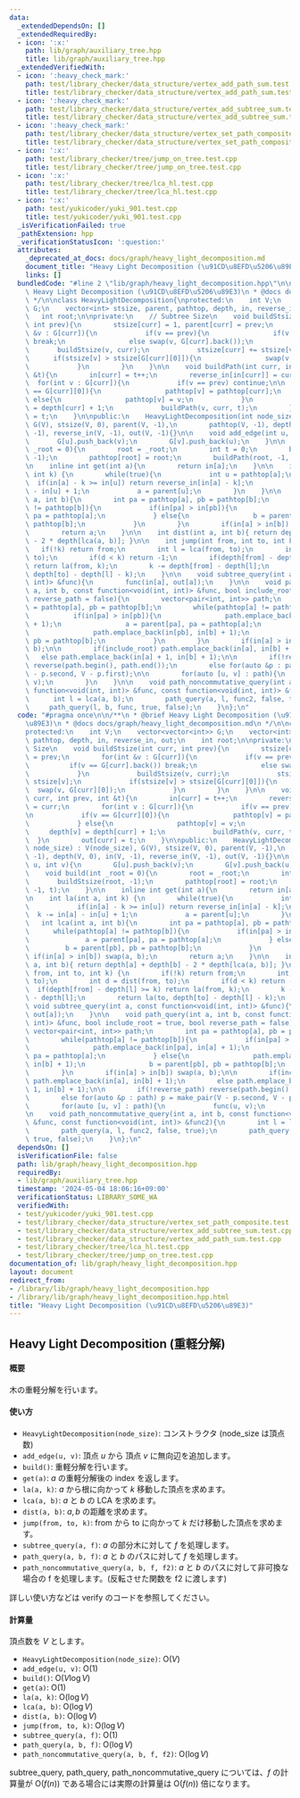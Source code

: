 ```yaml
---
data:
  _extendedDependsOn: []
  _extendedRequiredBy:
  - icon: ':x:'
    path: lib/graph/auxiliary_tree.hpp
    title: lib/graph/auxiliary_tree.hpp
  _extendedVerifiedWith:
  - icon: ':heavy_check_mark:'
    path: test/library_checker/data_structure/vertex_add_path_sum.test.cpp
    title: test/library_checker/data_structure/vertex_add_path_sum.test.cpp
  - icon: ':heavy_check_mark:'
    path: test/library_checker/data_structure/vertex_add_subtree_sum.test.cpp
    title: test/library_checker/data_structure/vertex_add_subtree_sum.test.cpp
  - icon: ':heavy_check_mark:'
    path: test/library_checker/data_structure/vertex_set_path_composite.test.cpp
    title: test/library_checker/data_structure/vertex_set_path_composite.test.cpp
  - icon: ':x:'
    path: test/library_checker/tree/jump_on_tree.test.cpp
    title: test/library_checker/tree/jump_on_tree.test.cpp
  - icon: ':x:'
    path: test/library_checker/tree/lca_hl.test.cpp
    title: test/library_checker/tree/lca_hl.test.cpp
  - icon: ':x:'
    path: test/yukicoder/yuki_901.test.cpp
    title: test/yukicoder/yuki_901.test.cpp
  _isVerificationFailed: true
  _pathExtension: hpp
  _verificationStatusIcon: ':question:'
  attributes:
    _deprecated_at_docs: docs/graph/heavy_light_decomposition.md
    document_title: "Heavy Light Decomposition (\u91CD\u8EFD\u5206\u89E3)"
    links: []
  bundledCode: "#line 2 \"lib/graph/heavy_light_decomposition.hpp\"\n\n/**\n * @brief\
    \ Heavy Light Decomposition (\u91CD\u8EFD\u5206\u89E3)\n * @docs docs/graph/heavy_light_decomposition.md\n\
    \ */\n\nclass HeavyLightDecomposition{\nprotected:\n    int V;\n    vector<vector<int>>\
    \ G;\n    vector<int> stsize, parent, pathtop, depth, in, reverse_in, out;\n \
    \   int root;\n\nprivate:\n    // Subtree Size\n    void buildStsize(int curr,\
    \ int prev){\n        stsize[curr] = 1, parent[curr] = prev;\n        for(int\
    \ &v : G[curr]){\n            if(v == prev){\n                if(v == G[curr].back())\
    \ break;\n                else swap(v, G[curr].back());\n            }\n     \
    \       buildStsize(v, curr);\n            stsize[curr] += stsize[v];\n      \
    \      if(stsize[v] > stsize[G[curr][0]]){\n                swap(v, G[curr][0]);\n\
    \            }\n        }\n    }\n\n    void buildPath(int curr, int prev, int\
    \ &t){\n        in[curr] = t++;\n        reverse_in[in[curr]] = curr;\n      \
    \  for(int v : G[curr]){\n            if(v == prev) continue;\n\n            if(v\
    \ == G[curr][0]){\n                pathtop[v] = pathtop[curr];\n            }\
    \ else{\n                pathtop[v] = v;\n            }\n            depth[v]\
    \ = depth[curr] + 1;\n            buildPath(v, curr, t);\n        }\n        out[curr]\
    \ = t;\n    }\n\npublic:\n    HeavyLightDecomposition(int node_size) : V(node_size),\
    \ G(V), stsize(V, 0), parent(V, -1),\n        pathtop(V, -1), depth(V, 0), in(V,\
    \ -1), reverse_in(V, -1), out(V, -1){}\n\n    void add_edge(int u, int v){\n \
    \       G[u].push_back(v);\n        G[v].push_back(u);\n    }\n\n    void build(int\
    \ _root = 0){\n        root = _root;\n        int t = 0;\n        buildStsize(root,\
    \ -1);\n        pathtop[root] = root;\n        buildPath(root, -1, t);\n    }\n\
    \n    inline int get(int a){\n        return in[a];\n    }\n\n    int la(int a,\
    \ int k) {\n        while(true){\n            int u = pathtop[a];\n          \
    \  if(in[a] - k >= in[u]) return reverse_in[in[a] - k];\n            k -= in[a]\
    \ - in[u] + 1;\n            a = parent[u];\n        }\n    }\n\n    int lca(int\
    \ a, int b){\n        int pa = pathtop[a], pb = pathtop[b];\n        while(pathtop[a]\
    \ != pathtop[b]){\n            if(in[pa] > in[pb]){\n                a = parent[pa],\
    \ pa = pathtop[a];\n            } else{\n                b = parent[pb], pb =\
    \ pathtop[b];\n            }\n        }\n        if(in[a] > in[b]) swap(a, b);\n\
    \        return a;\n    }\n\n    int dist(int a, int b){ return depth[a] + depth[b]\
    \ - 2 * depth[lca(a, b)]; }\n\n    int jump(int from, int to, int k) {\n     \
    \   if(!k) return from;\n        int l = lca(from, to);\n        int d = dist(from,\
    \ to);\n        if(d < k) return -1;\n        if(depth[from] - depth[l] >= k)\
    \ return la(from, k);\n        k -= depth[from] - depth[l];\n        return la(to,\
    \ depth[to] - depth[l] - k);\n    }\n\n    void subtree_query(int a, const function<void(int,\
    \ int)> &func){\n        func(in[a], out[a]);\n    }\n\n    void path_query(int\
    \ a, int b, const function<void(int, int)> &func, bool include_root = true, bool\
    \ reverse_path = false){\n        vector<pair<int, int>> path;\n        int pa\
    \ = pathtop[a], pb = pathtop[b];\n        while(pathtop[a] != pathtop[b]){\n \
    \           if(in[pa] > in[pb]){\n                path.emplace_back(in[pa], in[a]\
    \ + 1);\n                a = parent[pa], pa = pathtop[a];\n            } else{\n\
    \                path.emplace_back(in[pb], in[b] + 1);\n                b = parent[pb],\
    \ pb = pathtop[b];\n            }\n        }\n        if(in[a] > in[b]) swap(a,\
    \ b);\n\n        if(include_root) path.emplace_back(in[a], in[b] + 1);\n     \
    \   else path.emplace_back(in[a] + 1, in[b] + 1);\n\n        if(!reverse_path)\
    \ reverse(path.begin(), path.end());\n        else for(auto &p : path) p = make_pair(V\
    \ - p.second, V - p.first);\n\n        for(auto [u, v] : path){\n            func(u,\
    \ v);\n        }\n    }\n\n    void path_noncommutative_query(int a, int b, const\
    \ function<void(int, int)> &func, const function<void(int, int)> &func2){\n  \
    \      int l = lca(a, b);\n        path_query(a, l, func2, false, true);\n   \
    \     path_query(l, b, func, true, false);\n    }\n};\n"
  code: "#pragma once\n\n/**\n * @brief Heavy Light Decomposition (\u91CD\u8EFD\u5206\
    \u89E3)\n * @docs docs/graph/heavy_light_decomposition.md\n */\n\nclass HeavyLightDecomposition{\n\
    protected:\n    int V;\n    vector<vector<int>> G;\n    vector<int> stsize, parent,\
    \ pathtop, depth, in, reverse_in, out;\n    int root;\n\nprivate:\n    // Subtree\
    \ Size\n    void buildStsize(int curr, int prev){\n        stsize[curr] = 1, parent[curr]\
    \ = prev;\n        for(int &v : G[curr]){\n            if(v == prev){\n      \
    \          if(v == G[curr].back()) break;\n                else swap(v, G[curr].back());\n\
    \            }\n            buildStsize(v, curr);\n            stsize[curr] +=\
    \ stsize[v];\n            if(stsize[v] > stsize[G[curr][0]]){\n              \
    \  swap(v, G[curr][0]);\n            }\n        }\n    }\n\n    void buildPath(int\
    \ curr, int prev, int &t){\n        in[curr] = t++;\n        reverse_in[in[curr]]\
    \ = curr;\n        for(int v : G[curr]){\n            if(v == prev) continue;\n\
    \n            if(v == G[curr][0]){\n                pathtop[v] = pathtop[curr];\n\
    \            } else{\n                pathtop[v] = v;\n            }\n       \
    \     depth[v] = depth[curr] + 1;\n            buildPath(v, curr, t);\n      \
    \  }\n        out[curr] = t;\n    }\n\npublic:\n    HeavyLightDecomposition(int\
    \ node_size) : V(node_size), G(V), stsize(V, 0), parent(V, -1),\n        pathtop(V,\
    \ -1), depth(V, 0), in(V, -1), reverse_in(V, -1), out(V, -1){}\n\n    void add_edge(int\
    \ u, int v){\n        G[u].push_back(v);\n        G[v].push_back(u);\n    }\n\n\
    \    void build(int _root = 0){\n        root = _root;\n        int t = 0;\n \
    \       buildStsize(root, -1);\n        pathtop[root] = root;\n        buildPath(root,\
    \ -1, t);\n    }\n\n    inline int get(int a){\n        return in[a];\n    }\n\
    \n    int la(int a, int k) {\n        while(true){\n            int u = pathtop[a];\n\
    \            if(in[a] - k >= in[u]) return reverse_in[in[a] - k];\n          \
    \  k -= in[a] - in[u] + 1;\n            a = parent[u];\n        }\n    }\n\n \
    \   int lca(int a, int b){\n        int pa = pathtop[a], pb = pathtop[b];\n  \
    \      while(pathtop[a] != pathtop[b]){\n            if(in[pa] > in[pb]){\n  \
    \              a = parent[pa], pa = pathtop[a];\n            } else{\n       \
    \         b = parent[pb], pb = pathtop[b];\n            }\n        }\n       \
    \ if(in[a] > in[b]) swap(a, b);\n        return a;\n    }\n\n    int dist(int\
    \ a, int b){ return depth[a] + depth[b] - 2 * depth[lca(a, b)]; }\n\n    int jump(int\
    \ from, int to, int k) {\n        if(!k) return from;\n        int l = lca(from,\
    \ to);\n        int d = dist(from, to);\n        if(d < k) return -1;\n      \
    \  if(depth[from] - depth[l] >= k) return la(from, k);\n        k -= depth[from]\
    \ - depth[l];\n        return la(to, depth[to] - depth[l] - k);\n    }\n\n   \
    \ void subtree_query(int a, const function<void(int, int)> &func){\n        func(in[a],\
    \ out[a]);\n    }\n\n    void path_query(int a, int b, const function<void(int,\
    \ int)> &func, bool include_root = true, bool reverse_path = false){\n       \
    \ vector<pair<int, int>> path;\n        int pa = pathtop[a], pb = pathtop[b];\n\
    \        while(pathtop[a] != pathtop[b]){\n            if(in[pa] > in[pb]){\n\
    \                path.emplace_back(in[pa], in[a] + 1);\n                a = parent[pa],\
    \ pa = pathtop[a];\n            } else{\n                path.emplace_back(in[pb],\
    \ in[b] + 1);\n                b = parent[pb], pb = pathtop[b];\n            }\n\
    \        }\n        if(in[a] > in[b]) swap(a, b);\n\n        if(include_root)\
    \ path.emplace_back(in[a], in[b] + 1);\n        else path.emplace_back(in[a] +\
    \ 1, in[b] + 1);\n\n        if(!reverse_path) reverse(path.begin(), path.end());\n\
    \        else for(auto &p : path) p = make_pair(V - p.second, V - p.first);\n\n\
    \        for(auto [u, v] : path){\n            func(u, v);\n        }\n    }\n\
    \n    void path_noncommutative_query(int a, int b, const function<void(int, int)>\
    \ &func, const function<void(int, int)> &func2){\n        int l = lca(a, b);\n\
    \        path_query(a, l, func2, false, true);\n        path_query(l, b, func,\
    \ true, false);\n    }\n};\n"
  dependsOn: []
  isVerificationFile: false
  path: lib/graph/heavy_light_decomposition.hpp
  requiredBy:
  - lib/graph/auxiliary_tree.hpp
  timestamp: '2024-05-04 18:06:16+09:00'
  verificationStatus: LIBRARY_SOME_WA
  verifiedWith:
  - test/yukicoder/yuki_901.test.cpp
  - test/library_checker/data_structure/vertex_set_path_composite.test.cpp
  - test/library_checker/data_structure/vertex_add_subtree_sum.test.cpp
  - test/library_checker/data_structure/vertex_add_path_sum.test.cpp
  - test/library_checker/tree/lca_hl.test.cpp
  - test/library_checker/tree/jump_on_tree.test.cpp
documentation_of: lib/graph/heavy_light_decomposition.hpp
layout: document
redirect_from:
- /library/lib/graph/heavy_light_decomposition.hpp
- /library/lib/graph/heavy_light_decomposition.hpp.html
title: "Heavy Light Decomposition (\u91CD\u8EFD\u5206\u89E3)"
---
```

## Heavy Light Decomposition (重軽分解)

#### 概要

木の重軽分解を行います。

#### 使い方

- `HeavyLightDecomposition(node_size)`: コンストラクタ (node_size は頂点数)
- `add_edge(u, v)`: 頂点 $u$ から 頂点 $v$ に無向辺を追加します。
- `build()`: 重軽分解を行います。
- `get(a)`: $a$ の重軽分解後の index を返します。
- `la(a, k)`: $a$ から根に向かって $k$ 移動した頂点を求めます。
- `lca(a, b)`: $a$ と $b$ の LCA を求めます。
- `dist(a, b)`: $a, b$ の距離を求めます。
- `jump(from, to, k)`: from から to に向かって $k$ だけ移動した頂点を求めます。
- `subtree_query(a, f)`: $a$ の部分木に対して $f$ を処理します。
- `path_query(a, b, f)`: $a$ と $b$ のパスに対して $f$ を処理します。
- `path_noncommutative_query(a, b, f, f2)`: $a$ と $b$ のパスに対して非可換な場合の f を処理します。(反転させた関数を f2 に渡します)

詳しい使い方などは verify のコードを参照してください。

#### 計算量

頂点数を $V$ とします。
- `HeavyLightDecomposition(node_size)`: $\mathrm{O}(V)$
- `add_edge(u, v)`: $\mathrm{O}(1)$
- `build()`: $\mathrm{O}(V \log V)$
- `get(a)`: $\mathrm{O}(1)$
- `la(a, k)`: $\mathrm{O}(\log V)$
- `lca(a, b)`: $\mathrm{O}(\log V)$
- `dist(a, b)`: $\mathrm{O}(\log V)$
- `jump(from, to, k)`: $\mathrm{O}(\log V)$
- `subtree_query(a, f)`: $\mathrm{O}(1)$
- `path_query(a, b, f)`: $\mathrm{O}(\log V)$
- `path_noncommutative_query(a, b, f, f2)`: $\mathrm{O}(\log V)$

subtree_query, path_query, path_noncommutative_query については、$f$ の計算量が $\mathrm{O}(f(n))$ である場合には実際の計算量は $\mathrm{O}(f(n))$ 倍になります。